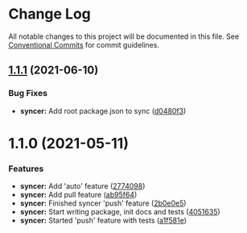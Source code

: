 # Change Log

All notable changes to this project will be documented in this file.
See [Conventional Commits](https://conventionalcommits.org) for commit guidelines.

## [1.1.1](https://github.com/isachivka/publish-hook/compare/@naos/syncer@1.1.0...@naos/syncer@1.1.1) (2021-06-10)


### Bug Fixes

* **syncer:** Add root package.json to sync ([d0480f3](https://github.com/isachivka/publish-hook/commit/d0480f382c4a24c1ccbd25ae9e5cce4bf7a5c727))





# 1.1.0 (2021-05-11)


### Features

* **syncer:** Add 'auto' feature ([2774098](https://github.com/isachivka/publish-hook/commit/27740986344bcf72ef6c6bfcba78dc9385abf294))
* **syncer:** Add pull feature ([ab95f64](https://github.com/isachivka/publish-hook/commit/ab95f64f2dd1e998dcf32cc6aa1dfe704b3db885))
* **syncer:** Finished syncer 'push' feature ([2b0e0e5](https://github.com/isachivka/publish-hook/commit/2b0e0e52fab4c174562e7b4d60940d5be2f0df0a))
* **syncer:** Start writing package, init docs and tests ([4051635](https://github.com/isachivka/publish-hook/commit/4051635d503fabebc4d8af7150960b9a8632c75e))
* **syncer:** Started 'push' feature with tests ([a1f581e](https://github.com/isachivka/publish-hook/commit/a1f581e418d4cb88944568a6c1228e4fb0794bee))
